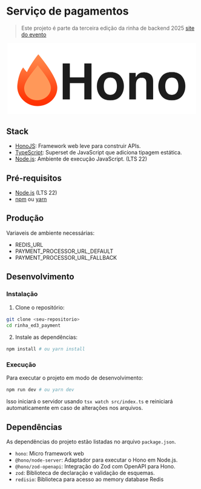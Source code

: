 # Serviço de pagamentos

> Este projeto é parte da terceira edição da rinha de backend 2025 [site do evento](https://github.com/zanfranceschi/rinha-de-backend-2025)

<div align="center">
  <a href="https://hono.dev">
    <img src="https://raw.githubusercontent.com/honojs/hono/main/docs/images/hono-title.png" width="500" height="auto" alt="Hono"/>
  </a>
</div>

## Stack

- [HonoJS](https://hono.dev/): Framework web leve para construir APIs.
- [TypeScript](https://www.typescriptlang.org/): Superset de JavaScript que adiciona tipagem estática.
- [Node.js](https://nodejs.org/en/): Ambiente de execução JavaScript. (LTS 22)

## Pré-requisitos

- [Node.js](https://nodejs.org/en/download/) (LTS 22)
- [npm](https://www.npmjs.com/) ou [yarn](https://yarnpkg.com/)

## Produção 

Variaveis de ambiente necessárias:

- REDIS_URL
- PAYMENT_PROCESSOR_URL_DEFAULT
- PAYMENT_PROCESSOR_URL_FALLBACK

## Desenvolvimento

### Instalação

1.  Clone o repositório:

```bash
git clone <seu-repositorio>
cd rinha_ed3_payment

```

2.  Instale as dependências:

```bash
npm install # ou yarn install
```

### Execução

Para executar o projeto em modo de desenvolvimento:

```bash
npm run dev # ou yarn dev
```

Isso iniciará o servidor usando `tsx watch src/index.ts` e reiniciará automaticamente em caso de alterações nos arquivos.

## Dependências

As dependências do projeto estão listadas no arquivo `package.json`.


- `hono`: Micro framework web
- `@hono/node-server`: Adaptador para executar o Hono em Node.js.
- `@hono/zod-openapi`: Integração do Zod com OpenAPI para Hono.
- `zod`: Biblioteca de declaração e validação de esquemas.
- `redisio`: Biblioteca para acesso ao memory database Redis


